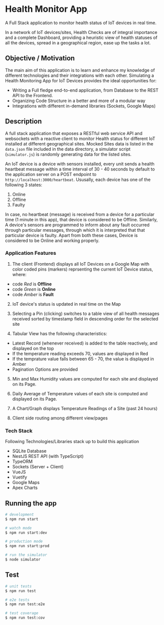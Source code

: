 # Health Monitor App

A Full Stack application to monitor health status of IoT devices in real time.

In a network of IoT devices/sites, Health Checks are of integral importance and a complete Dashboard, providing a heuristic view of health statuses of all the devices, spread in a geographical region, ease up the tasks a lot.

## Objective / Motivation

The main aim of this application is to learn and enhance my knowledge of different technologies and their integrations with each other. Simulating a Health Monitoring App for IoT Devices provides the ideal opportunities for:

* Writing a Full fledge end-to-end application, from Database to the REST API to the Frontend.
* Organizing Code Structure in a better and more of a modular way
* Integrations with different in-demand libraries (Sockets, Google Maps)

## Description

A full stack application that exposes a RESTful web service API and websockets with a reactive client to monitor Health status for different IoT installed at different geographical sites. 
Mocked Sites data is listed in the `data.json` file included in the data directory, a simulator script (`simulator.js`) is randomly generating data for the listed sites. 

An IoT device is a device with sensors installed, every unit sends a health heartbeat message within a time interval of 30 - 40 seconds by default to the application server on a POST endpoint to `http://localhost:3000/heartbeat`. Ususally, each device has one of the following 3 states:
1. Online
2. Offline
3. Faulty

In case, no heartbeat (message) is received from a device for a particular time (1 minute in this app), that device is considered to be Offline. Similarly, A device's sensors are programmed to inform about any fault occurred through particular messages, through which it is interpreted that that particular device is faulty. Apart from both these cases, Device is considered to be Online and working properly.

### Application Features

1. The client (Frontend) displays all IoT Devices on a Google Map with color coded pins (markers) reprsenting the current IoT Device status, where:
* code *Red* is **Offline**
* code *Green* is **Online**
* code *Amber* is **Fault**

2. IoT device's status is updated in real time on the Map

3. Selecting a Pin (clicking) switches to a table view of all health messages received sorted by timestamp field in descending order for the selected site

4. Tabular View has the following characteristics:
  - Latest Record (whenever received) is added to the table reactively, and displayed on the top
  - If the temperature reading exceeds 70, values are displayed in Red  
  - If the temprature value falls between 65 - 70, the value is displayed in Amber
  - Pagination Options are provided

5. Min and Max Humidity values are computed for each site and displayed on its Page.

6. Daily Average of Temperature values of each site is computed and displayed on its Page.

7. A Chart/Graph displays Temperature Readings of a Site (past 24 hours)

8. Client side routing among different view/pages

### Tech Stack

Following Technologies/Libraries stack up to build this application

* SQLite Database
* NestJS REST API (with TypeScript)
* TypeORM
* Sockets (Server + Client)
* VueJS
* Vuetify
* Google Maps
* Apex Charts

## Running the app

```bash
# development
$ npm run start

# watch mode
$ npm run start:dev

# production mode
$ npm run start:prod

# run the simulator
$ node simulator
```

## Test

```bash
# unit tests
$ npm run test

# e2e tests
$ npm run test:e2e

# test coverage
$ npm run test:cov
```
